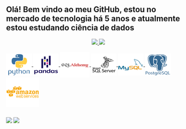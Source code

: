 ## Olá! Bem vindo ao meu GitHub, estou no mercado de tecnologia há 5 anos e atualmente estou estudando ciência de dados
<div align="center">
  <a href="https://github.com/PedroAquin0">
  <img height="180em" src="https://github-readme-stats.vercel.app/api?username=PedroAquin0&show_icons=true&theme=dark&include_all_commits=true&count_private=true"/>
  <img height="160em" src="https://github-readme-stats.vercel.app/api/top-langs/?username=PedroAquin0&layout=compact&langs_count=7&theme=dark"/>
</div>
<div style="display: inline_block"><br>
  <img align="center" alt="Pedro-Python" height="60" width="70" src="https://raw.githubusercontent.com/devicons/devicon/master/icons/python/python-original-wordmark.svg">
  <img align="center" alt="Pedro-Pandas" height="60" width="70" src="https://raw.githubusercontent.com/devicons/devicon/master/icons/pandas/pandas-original-wordmark.svg">
  <img align="center" alt="Pedro-Alchemy" height="70" width="80" src="https://raw.githubusercontent.com/devicons/devicon/master/icons/sqlalchemy/sqlalchemy-original-wordmark.svg">
  <img align="center" alt="Pedro-SQL" height="60" width="70" src="https://raw.githubusercontent.com/devicons/devicon/master/icons/microsoftsqlserver/microsoftsqlserver-plain-wordmark.svg">
  <img align="center" alt="Pedro-MySQL" height="60" width="70" src="https://raw.githubusercontent.com/devicons/devicon/master/icons/mysql/mysql-original-wordmark.svg">
  <img align="center" alt="Pedro-PostGree" height="60" width="70" src="https://raw.githubusercontent.com/devicons/devicon/master/icons/postgresql/postgresql-plain-wordmark.svg">
  <img align="center" alt="Pedro-AWS" height="80" width="90" src="https://raw.githubusercontent.com/devicons/devicon/master/icons/amazonwebservices/amazonwebservices-plain-wordmark.svg">
</div>
 
  
  ##
 
<div> 
  <a href = "mailto:pedroaquinodev@gmail.com"><img src="https://img.shields.io/badge/-Gmail-%23333?style=for-the-badge&logo=gmail&logoColor=white" target="_blank"></a>
  <a href="https://www.linkedin.com/in/pedroaquinoit/" target="_blank"><img src="https://img.shields.io/badge/-LinkedIn-%230077B5?style=for-the-badge&logo=linkedin&logoColor=white" target="_blank"></a>  
</div>
